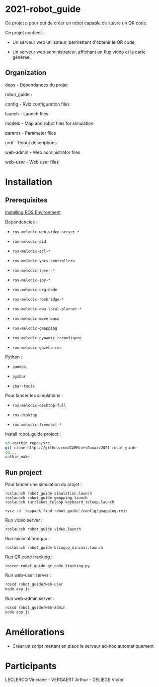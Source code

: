 # 2021-robot_guide

Ce projet a pour but de créer un robot capable de suivre un QR code.

Ce projet contient :

* Un serveur web utilisateur, permettant d'obtenir le QR code;

* Un serveur web administrateur, affichant un flux vidéo et la carte générée.

## Organization

deps		-	Dépendances du projet

robot_guide :

config      -   Rviz configuration files

launch		- 	Launch files

models		- 	Map and robot files for simulation

params		- 	Parameter files

urdf		- 	Robot descriptions

web-admin		- 	Web administrator files

web-user		- 	Web user files

# Installation

## Prerequisites

[Installing ROS Environment](http://wiki.ros.org/fr/ROS/Tutorials/InstallingandConfiguringROSEnvironment)

Dependencies :

* `ros-melodic-web-video-server-*`

* `ros-melodic-pid`

* `ros-melodic-ecl-*`

* `ros-melodic-yocs-controllers`

* `ros-melodic-laser-*`

* `ros-melodic-joy-*`

* `ros-melodic-urg-node`

* `ros-melodic-rosbridge-*`

* `ros-melodic-dwa-local-planner-*`

* `ros-melodic-move-base`

* `ros-melodic-gmapping`

* `ros-melodic-dynamic-reconfigure`

* `ros-melodic-gazebo-ros`

Python :

* `pandas`

* `pyzbar`

* `zbar-tools`

Pour lancer les simulations :

* `ros-melodic-desktop-full`

* `ros-desktop`

* `ros-melodic-freenect-*`

Install robot_guide project :

```bash
cd <catkin_repo>/src
git clone https://github.com/CARMinesDouai/2021-robot_guide
cd ..
catkin_make
```

## Run project

Pour lancer une simulation du projet :

```
roslaunch robot_guide simulation.launch
roslaunch robot_guide gmapping.launch
roslaunch turtlebot_teleop keyboard_teleop.launch

rviz -d `rospack find robot_guide`/config/gmapping.rviz
```

Run video server :

`roslaunch robot_guide video.launch`

Run minimal bringup :

`roslaunch robot_guide bringup_minimal.launch`

Run QR code tracking :

`rosrun robot_guide qr_code_tracking.py`

Run web-user server :

```bash
roscd robot_guide/web-user
node app.js
```

Run web-admin server :

```bash
roscd robot_guide/web-admin
node app.js
```

# Améliorations

* Créer un script mettant en place le serveur ad-hoc automatiquement

# Participants
LECLERCQ Vinciane - VERGAERT Arthur - DELIEGE Victor
